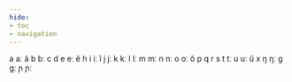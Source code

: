 ```yaml
---
hide:
- toc
- navigation
---
```

a
aː
ã
b
bː
c
d
e
eː
ẽ
h
i
iː
ĩ
j
jː
k
kː
l
lː
m
mː
n
nː
o
oː
õ
p
q
r
s
t
tː
u
uː
ũ
x
ŋ
ŋː
ɡ
ɡː
ɲ
ɲː

